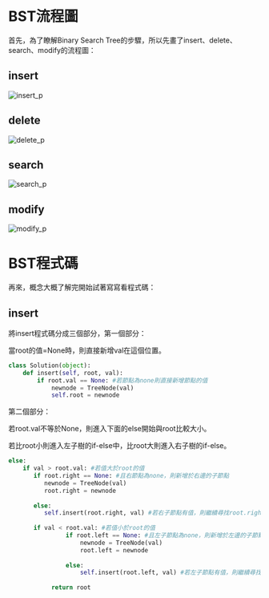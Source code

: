 # BST流程圖

首先，為了瞭解Binary Search Tree的步驟，所以先畫了insert、delete、search、modify的流程圖：

## insert

![insert_p]()

## delete

![delete_p]()

## search

![search_p]()

## modify

![modify_p]()

# BST程式碼

再來，概念大概了解完開始試著寫寫看程式碼：

## insert

將insert程式碼分成三個部分，第一個部分：

當root的值=None時，則直接新增val在這個位置。

```Python
class Solution(object):
    def insert(self, root, val):
        if root.val == None: #若節點為none則直接新增節點的值
            newnode = TreeNode(val)
            self.root = newnode
```

第二個部分：

若root.val不等於None，則進入下面的else開始與root比較大小。

若比root小則進入左子樹的if-else中，比root大則進入右子樹的if-else。


```Python
else:
    if val > root.val: #若值大於root的值
       if root.right == None: #且右節點為none，則新增於右邊的子節點
          newnode = TreeNode(val)
          root.right = newnode
                    
       else:
          self.insert(root.right, val) #若右子節點有值，則繼續尋找root.right下面為none的節點
       
       if val < root.val: #若值小於root的值
                if root.left == None: #且左子節點為none，則新增於左邊的子節點
                    newnode = TreeNode(val)
                    root.left = newnode
                    
                else:
                    self.insert(root.left, val) #若左子節點有值，則繼續尋找root.left下面為none的節點
                    
            return root
```

